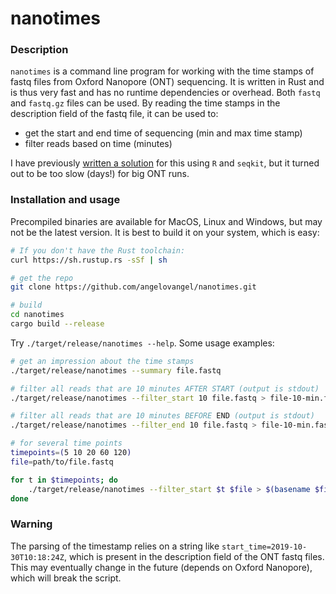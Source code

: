 # nanotimes

### Description

`nanotimes` is a command line program for working with the time stamps of fastq files from 
Oxford Nanopore (ONT) sequencing. It is written in Rust and is thus very fast and has no runtime dependencies or overhead. Both `fastq` and `fastq.gz` files can be used.
By reading the time stamps in the description field of the fastq file, it can be used to:

- get the start and end time of sequencing (min and max time stamp)
- filter reads based on time (minutes)

I have previously [written a solution](https://github.com/angelovangel/etc/blob/master/bin/filter-times-ont-faster.R) for this using `R` and `seqkit`, but it turned out to be too slow (days!) for big ONT runs.

### Installation and usage

Precompiled binaries are available for MacOS, Linux and Windows, but may not be the latest version. It is best to build it on your system, which is easy:

```bash
# If you don't have the Rust toolchain:
curl https://sh.rustup.rs -sSf | sh

# get the repo
git clone https://github.com/angelovangel/nanotimes.git

# build
cd nanotimes
cargo build --release
```

Try `./target/release/nanotimes --help`. Some usage examples:

```bash
# get an impression about the time stamps
./target/release/nanotimes --summary file.fastq

# filter all reads that are 10 minutes AFTER START (output is stdout)
./target/release/nanotimes --filter_start 10 file.fastq > file-10-min.fastq

# filter all reads that are 10 minutes BEFORE END (output is stdout)
./target/release/nanotimes --filter_end 10 file.fastq > file-10-min.fastq

# for several time points
timepoints=(5 10 20 60 120)
file=path/to/file.fastq

for t in $timepoints; do
    ./target/release/nanotimes --filter_start $t $file > $(basename $file .fastq)-$t-min.fastq;
done

```

### Warning

The parsing of the timestamp relies on a string like `start_time=2019-10-30T10:18:24Z`, which is present in the description field of the ONT fastq files. This may eventually change in the future (depends on Oxford Nanopore), which will break the script.
